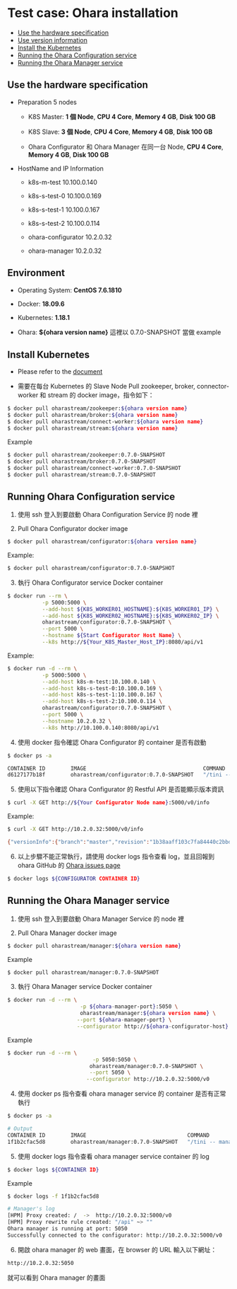 # Test case: Ohara installation

- [Use the hardware specification](#use-the-hardware-specification)
- [Use version information](#use-version-information)
- [Install the Kubernetes](#install-the-kubernetes)
- [Running the Ohara Configuration service](#running-the-ohara-configuration-service)
- [Running the Ohara Manager service](#running-the-ohara-manager-service)

## Use the hardware specification

- Preparation 5 nodes

  - K8S Master: **1 個 Node**, **CPU 4 Core**, **Memory 4 GB**, **Disk 100 GB**

  - K8S Slave: **3 個 Node**, **CPU 4 Core**, **Memory 4 GB**, **Disk 100 GB**

  - Ohara Configurator 和 Ohara Manager 在同一台 Node, **CPU 4 Core**, **Memory 4 GB**, **Disk 100 GB**

- HostName and IP Information

  - k8s-m-test 10.100.0.140

  - k8s-s-test-0 10.100.0.169

  - k8s-s-test-1 10.100.0.167

  - k8s-s-test-2 10.100.0.114

  - ohara-configurator 10.2.0.32

  - ohara-manager 10.2.0.32

## Environment

- Operating System: **CentOS 7.6.1810**

- Docker: **18.09.6**

- Kubernetes: **1.18.1**

- Ohara: **\${ohara version name}** 這裡以 0.7.0-SNAPSHOT 當做 example

## Install Kubernetes

- Please refer to the [document](https://ohara.readthedocs.io/en/latest/user_guide.html#kubernetes)

- 需要在每台 Kubernetes 的 Slave Node Pull zookeeper, broker, connector-worker 和 stream 的 docker image，指令如下：

```sh
$ docker pull oharastream/zookeeper:${ohara version name}
$ docker pull oharastream/broker:${ohara version name}
$ docker pull oharastream/connect-worker:${ohara version name}
$ docker pull oharastream/stream:${ohara version name}
```

Example

```sh
$ docker pull oharastream/zookeeper:0.7.0-SNAPSHOT
$ docker pull oharastream/broker:0.7.0-SNAPSHOT
$ docker pull oharastream/connect-worker:0.7.0-SNAPSHOT
$ docker pull oharastream/stream:0.7.0-SNAPSHOT
```

## Running Ohara Configuration service

1. 使用 ssh 登入到要啟動 Ohara Configuration Service 的 node 裡

2. Pull Ohara Configurator docker image

```sh
$ docker pull oharastream/configurator:${ohara version name}
```

Example:

```sh
$ docker pull oharastream/configurator:0.7.0-SNAPSHOT
```

3. 執行 Ohara Configurator service Docker container

```sh
$ docker run --rm \
           -p 5000:5000 \
           --add-host ${K8S_WORKER01_HOSTNAME}:${K8S_WORKER01_IP} \
           --add-host ${K8S_WORKER02_HOSTNAME}:${K8S_WORKER02_IP} \
           oharastream/configurator:0.7.0-SNAPSHOT \
           --port 5000 \
           --hostname ${Start Configurator Host Name} \
           --k8s http://${Your_K8S_Master_Host_IP}:8080/api/v1
```

Example:

```sh
$ docker run -d --rm \
           -p 5000:5000 \
           --add-host k8s-m-test:10.100.0.140 \
           --add-host k8s-s-test-0:10.100.0.169 \
           --add-host k8s-s-test-1:10.100.0.167 \
           --add-host k8s-s-test-2:10.100.0.114 \
           oharastream/configurator:0.7.0-SNAPSHOT \
           --port 5000 \
           --hostname 10.2.0.32 \
           --k8s http://10.100.0.140:8080/api/v1
```

4. 使用 docker 指令確認 Ohara Configurator 的 container 是否有啟動

```sh
$ docker ps -a

CONTAINER ID        IMAGE                                     COMMAND                  CREATED             STATUS              PORTS                    NAMES
d6127177b18f        oharastream/configurator:0.7.0-SNAPSHOT   "/tini -- configurat…"   About an hour ago   Up About an hour    0.0.0.0:5000->5000/tcp   adoring_bartik
```

5. 使用以下指令確認 Ohara Configurator 的 Restful API 是否能顯示版本資訊

```sh
$ curl -X GET http://${Your Configurator Node name}:5000/v0/info
```

Example:

```sh
$ curl -X GET http://10.2.0.32:5000/v0/info

{"versionInfo":{"branch":"master","revision":"1b38aaff103c7fa84440c2bbdfc7699eafb0716f","version":"0.7.0-SNAPSHOT","date":"2019-08-17 17:09:26","user":"root"},"mode":"K8S"}
```

6. 以上步驟不能正常執行，請使用 docker logs 指令查看 log，並且回報到 ohara GitHub 的 [Ohara issues page](https://github.com/oharastream/ohara/issues)

```sh
$ docker logs ${CONFIGURATOR CONTAINER ID}
```

## Running the Ohara Manager service

1. 使用 ssh 登入到要啟動 Ohara Manager Service 的 node 裡

2. Pull Ohara Manager docker image

```sh
$ docker pull oharastream/manager:${ohara version name}
```

Example

```sh
$ docker pull oharastream/manager:0.7.0-SNAPSHOT
```

3.  執行 Ohara Manager service Docker container

```sh
$ docker run -d --rm \
                       -p ${ohara-manager-port}:5050 \
                       oharastream/manager:${ohara version name} \
                      --port ${ohara-manager-port} \
                      --configurator http://${ohara-configurator-host}:${ohara-configurator-port}/v0
```

Example

```sh
$ docker run -d --rm \
                           -p 5050:5050 \
                          oharastream/manager:0.7.0-SNAPSHOT \
                          --port 5050 \
                         --configurator http://10.2.0.32:5000/v0
```

4. 使用 docker ps 指令查看 ohara manager service 的 container 是否有正常執行

```sh
$ docker ps -a

# Output
CONTAINER ID        IMAGE                                COMMAND                  CREATED             STATUS              PORTS                    NAMES
1f1b2cfac5d8        oharastream/manager:0.7.0-SNAPSHOT   "/tini -- manager.sh…"   4 seconds ago       Up 3 seconds        0.0.0.0:5050->5050/tcp   sleepy_nightingale
```

5. 使用 docker logs 指令查看 ohara manager service container 的 log

```sh
$ docker logs ${CONTAINER ID}
```

Example

```sh
$ docker logs -f 1f1b2cfac5d8

# Manager's log
[HPM] Proxy created: /  ->  http://10.2.0.32:5000/v0
[HPM] Proxy rewrite rule created: "/api" ~> ""
Ohara manager is running at port: 5050
Successfully connected to the configurator: http://10.2.0.32:5000/v0
```

6.  開啟 ohara manager 的 web 畫面，在 browser 的 URL 輸入以下網址：

```sh
http://10.2.0.32:5050
```

就可以看到 Ohara manager 的畫面
